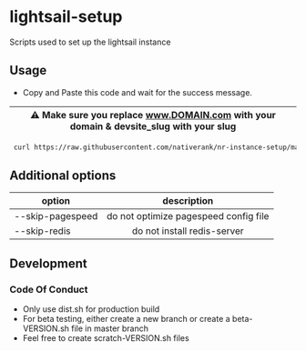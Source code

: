 # lightsail-setup
Scripts used to set up the lightsail instance


## Usage

- Copy and Paste this code and wait for the success message.

| :warning: Make sure you replace **www.DOMAIN.com** with your domain &  **devsite_slug** with your slug |
| --- |
```bash
 curl https://raw.githubusercontent.com/nativerank/nr-instance-setup/master/dist.sh | bash -s -- --dev-slug=devsite_slug --site-url=www.DOMAIN.com
```

## Additional options
| option | description |
| --------|:-----------:|
| --skip-pagespeed | do not optimize pagespeed config file |
| --skip-redis | do not install redis-server |


## Development

### Code Of Conduct

- Only use dist.sh for production build
- For beta testing, either create a new branch or create a beta-VERSION.sh file in master branch
- Feel free to create scratch-VERSION.sh files
